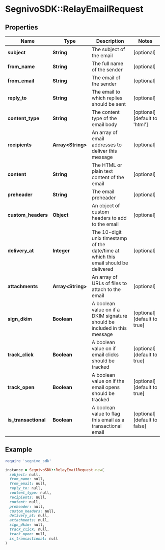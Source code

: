 # SegnivoSDK::RelayEmailRequest

## Properties

| Name | Type | Description | Notes |
| ---- | ---- | ----------- | ----- |
| **subject** | **String** | The subject of the email | [optional] |
| **from_name** | **String** | The full name of the sender | [optional] |
| **from_email** | **String** | The email of the sender | [optional] |
| **reply_to** | **String** | The email to which replies should be sent | [optional] |
| **content_type** | **String** | The content type of the email body | [optional][default to &#39;html&#39;] |
| **recipients** | **Array&lt;String&gt;** | An array of email addresses to deliver this message | [optional] |
| **content** | **String** | The HTML or plain text content of the email | [optional] |
| **preheader** | **String** | The email preheader | [optional] |
| **custom_headers** | **Object** | An object of custom headers to add to the email | [optional] |
| **delivery_at** | **Integer** | The 10-digit unix timestamp of the date/time at which this email should be delivered | [optional] |
| **attachments** | **Array&lt;String&gt;** | An array of URLs of files to attach to the email | [optional] |
| **sign_dkim** | **Boolean** | A boolean value on if a DKIM signature should be included in this message | [optional][default to true] |
| **track_click** | **Boolean** | A boolean value on if email clicks should be tracked | [optional][default to true] |
| **track_open** | **Boolean** | A boolean value on if the email opens should be tracked | [optional][default to true] |
| **is_transactional** | **Boolean** | A boolean value to flag this email as a transactional email | [optional][default to false] |

## Example

```ruby
require 'segnivo_sdk'

instance = SegnivoSDK::RelayEmailRequest.new(
  subject: null,
  from_name: null,
  from_email: null,
  reply_to: null,
  content_type: null,
  recipients: null,
  content: null,
  preheader: null,
  custom_headers: null,
  delivery_at: null,
  attachments: null,
  sign_dkim: null,
  track_click: null,
  track_open: null,
  is_transactional: null
)
```

